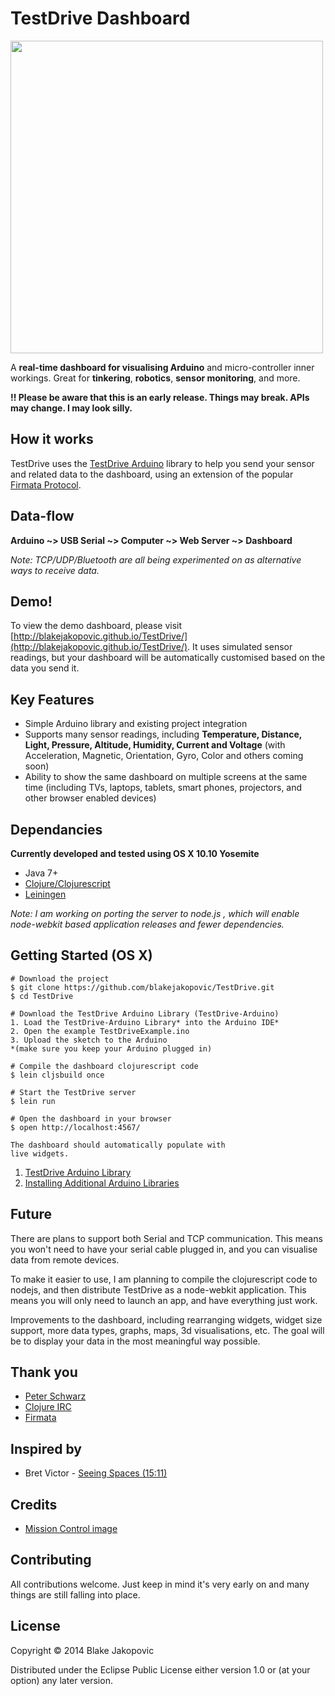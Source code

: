 TestDrive Dashboard
===
<img src="http://upload.wikimedia.org/wikipedia/commons/thumb/3/3b/Mission_control_center.jpg/640px-Mission_control_center.jpg" width="500" />

A **real-time dashboard for visualising Arduino** and micro-controller inner workings. Great for **tinkering**, **robotics**, **sensor monitoring**, and more.

**!! Please be aware that this is an early release. Things may break. APIs may change. I may look silly.**

## How it works 
TestDrive uses the [TestDrive Arduino](#) library to help you send your sensor and related data to the dashboard, using an extension of the popular [Firmata Protocol](http://firmata.org/wiki/Main_Page).

## Data-flow
**Arduino ~> USB Serial ~> Computer ~> Web Server ~> Dashboard**

*Note: TCP/UDP/Bluetooth are all being experimented on as alternative ways to receive data.* 

## Demo!

To view the demo dashboard, please visit [http://blakejakopovic.github.io/TestDrive/](http://blakejakopovic.github.io/TestDrive/). It uses simulated
sensor readings, but your dashboard will be automatically customised based on the data you send it.

## Key Features

* Simple Arduino library and existing project integration
* Supports many sensor readings, including **Temperature, Distance, Light, Pressure, Altitude, Humidity, Current and Voltage** (with Acceleration, Magnetic, Orientation, Gyro, Color and others coming soon)
* Ability to show the same dashboard on multiple screens at the same time (including TVs, laptops, tablets, smart phones, projectors, and other browser enabled devices)

## Dependancies

**Currently developed and tested using OS X 10.10 Yosemite**

* Java 7+
* [Clojure/Clojurescript](http://clojure.org/)
* [Leiningen](http://leiningen.org/)

*Note: I am working on porting the server to node.js , which will enable node-webkit based application releases and fewer dependencies.*

## Getting Started (OS X)
```
# Download the project
$ git clone https://github.com/blakejakopovic/TestDrive.git
$ cd TestDrive

# Download the TestDrive Arduino Library (TestDrive-Arduino)
1. Load the TestDrive-Arduino Library* into the Arduino IDE*
2. Open the example TestDriveExample.ino
3. Upload the sketch to the Arduino
*(make sure you keep your Arduino plugged in)

# Compile the dashboard clojurescript code
$ lein cljsbuild once

# Start the TestDrive server
$ lein run

# Open the dashboard in your browser
$ open http://localhost:4567/

The dashboard should automatically populate with
live widgets.

```
1. [TestDrive Arduino Library](https://github.com/blakejakopovic/testdrive-arduino)
2. [Installing Additional Arduino Libraries](http://arduino.cc/en/Guide/Libraries)

## Future
There are plans to support both Serial and TCP communication. This means you won't need to have your serial cable plugged in, and you can visualise data from remote devices.

To make it easier to use, I am planning to compile the clojurescript code to nodejs, and then distribute TestDrive as a node-webkit application. This means you will only need to launch an app, and have everything just work.

Improvements to the dashboard, including rearranging widgets, widget size support, more data types,  graphs, maps, 3d visualisations, etc. The goal will be to display your data in the most meaningful way possible.

## Thank you
* [Peter Schwarz](https://github.com/peterschwarz/)
* [Clojure IRC](irc://chat.freenode.net/#clojure)
* [Firmata](http://firmata.org/wiki/Main_Page)

## Inspired by
* Bret Victor - [Seeing Spaces (15:11)](http://vimeo.com/97903574)

## Credits
* [Mission Control image](http://en.wikipedia.org/wiki/Christopher_C._Kraft_Jr._Mission_Control_Center)

## Contributing
All contributions welcome. Just keep in mind it's very early on and many things are still falling into place.

## License

Copyright © 2014 Blake Jakopovic

Distributed under the Eclipse Public License either version 1.0 or (at
your option) any later version.